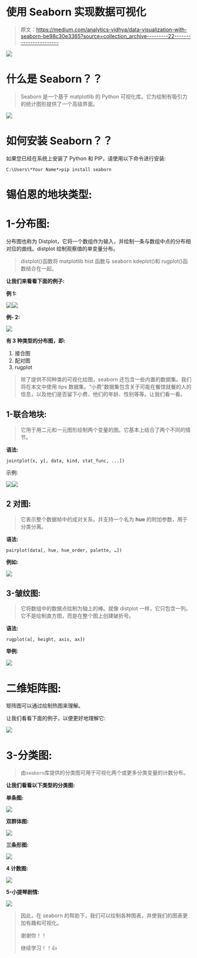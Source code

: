 # 使用 Seaborn 实现数据可视化

> 原文：<https://medium.com/analytics-vidhya/data-visualization-with-seaborn-be98c30e3365?source=collection_archive---------22----------------------->

![](img/4f7dc4359e3292e88c1bca8ed83cb5a2.png)

# 什么是 Seaborn？？

> Seaborn 是一个基于 matplotlib 的 Python 可视化库。它为绘制有吸引力的统计图形提供了一个高级界面。

![](img/8fc793221fd71938fd3ec7c5863fcdb8.png)

# 如何安装 Seaborn？？

如果您已经在系统上安装了 Python 和 PIP，请使用以下命令进行安装:

```
C:\Users\*Your Name*>pip install seaborn
```

# 锡伯恩的地块类型:

# 1-分布图:

分布图也称为 Distplot，它将一个数组作为输入，并绘制一条与数组中点的分布相对应的曲线。distplot 绘制观察值的单变量分布。

> distplot()函数将 matplotlib hist 函数与 seaborn kdeplot()和 rugplot()函数结合在一起。

**让我们来看看下面的例子:**

**例 1:**

![](img/239b69dc06e18bb98eeb434b5fc88156.png)![](img/c538d2d4284cf2f01174a140b1fd0aa9.png)

**例- 2:**

![](img/b45ef446c34b8b8dc98f2cb141f4bda4.png)

**有 3 种类型的分布图，即:**

1.  接合图
2.  配对图
3.  rugplot

> 除了提供不同种类的可视化绘图，seaborn 还包含一些内置的数据集。我们将在本文中使用 tips 数据集。“小费”数据集包含关于可能在餐馆就餐的人的信息，以及他们是否留下小费、他们的年龄、性别等等。让我们看一看。

## 1-联合地块:

> 它用于用二元和一元图形绘制两个变量的图。它基本上结合了两个不同的情节。

**语法:**

```
jointplot(x, y[, data, kind, stat_func, ...])
```

示例:

![](img/79d3312c7e9e9e4903e055b9bb743802.png)![](img/0c50db94632ac8240b1dde6f439012fa.png)

## 2 对图:

> 它表示整个数据帧中的成对关系，并支持一个名为 **hue** 的附加参数，用于分类分离。

**语法:**

```
pairplot(data[, hue, hue_order, palette, …])
```

**例如:**

![](img/85be0f984668c4eea71fc33f6cf945d5.png)

## 3-皱纹图:

> 它将数组中的数据点绘制为轴上的棒。就像 distplot 一样，它只包含一列。它不是绘制直方图，而是在整个图上创建破折号。

**语法:**

```
rugplot(a[, height, axis, ax])
```

**举例:**

![](img/694d1176c96f7a9352a10b9b54d9d0d8.png)

# 二维矩阵图:

矩阵图可以通过绘制热图来理解。

让我们看看下面的例子，以便更好地理解它:

![](img/67d3edc5b299298ce0296933add57365.png)

# 3-分类图:

> 由`seaborn`库提供的分类图可用于可视化两个或更多分类变量的计数分布。

**让我们看看以下类型的分类图:**

**单条图:**

![](img/e0ffa102ac23276932898ec1d33b0587.png)

**双群体图:**

![](img/2c68f99529445282595e97045213297b.png)

**三条形图:**

![](img/b959068a01ae03495691b6b01970ea02.png)

**4 计数图:**

![](img/196a3c3c33f8dbdcae9c43f80e009fbf.png)

**5-小提琴剧情:**

![](img/15e53229312f752c90fa6cc662278338.png)

> 因此，在 seaborn 的帮助下，我们可以绘制各种图表，并使我们的图表更加有趣和可视化。
> 
> 谢谢你！！
> 
> 继续学习！！👍